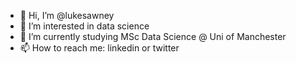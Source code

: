 - 👋 Hi, I’m @lukesawney
- 👀 I’m interested in data science
- 🌱 I’m currently studying MSc Data Science @ Uni of Manchester
- 📫 How to reach me: linkedin or twitter

<!---
lukesawney/lukesawney is a ✨ special ✨ repository because its `README.md` (this file) appears on your GitHub profile.
You can click the Preview link to take a look at your changes.
--->
